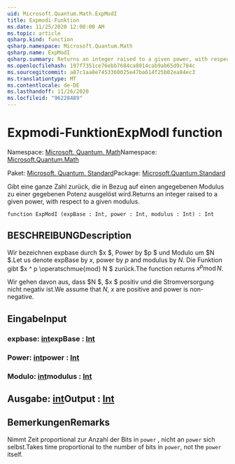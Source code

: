 ```yaml
---
uid: Microsoft.Quantum.Math.ExpModI
title: Expmodi-Funktion
ms.date: 11/25/2020 12:00:00 AM
ms.topic: article
qsharp.kind: function
qsharp.namespace: Microsoft.Quantum.Math
qsharp.name: ExpModI
qsharp.summary: Returns an integer raised to a given power, with respect to a given modulus.
ms.openlocfilehash: 197f7351ce76ebb7684ca8014cab9ab65d9c784c
ms.sourcegitcommit: a87c1aa8e7453360025e47ba614f25b02ea84ec3
ms.translationtype: MT
ms.contentlocale: de-DE
ms.lasthandoff: 11/26/2020
ms.locfileid: "96228489"
---
```

# <a name="expmodi-function"></a><span data-ttu-id="7ef22-102">Expmodi-Funktion</span><span class="sxs-lookup"><span data-stu-id="7ef22-102">ExpModI function</span></span>

<span data-ttu-id="7ef22-103">Namespace: [Microsoft. Quantum. Math](xref:Microsoft.Quantum.Math)</span><span class="sxs-lookup"><span data-stu-id="7ef22-103">Namespace: [Microsoft.Quantum.Math](xref:Microsoft.Quantum.Math)</span></span>

<span data-ttu-id="7ef22-104">Paket: [Microsoft. Quantum. Standard](https://nuget.org/packages/Microsoft.Quantum.Standard)</span><span class="sxs-lookup"><span data-stu-id="7ef22-104">Package: [Microsoft.Quantum.Standard](https://nuget.org/packages/Microsoft.Quantum.Standard)</span></span>


<span data-ttu-id="7ef22-105">Gibt eine ganze Zahl zurück, die in Bezug auf einen angegebenen Modulus zu einer gegebenen Potenz ausgelöst wird.</span><span class="sxs-lookup"><span data-stu-id="7ef22-105">Returns an integer raised to a given power, with respect to a given modulus.</span></span>

```qsharp
function ExpModI (expBase : Int, power : Int, modulus : Int) : Int
```


## <a name="description"></a><span data-ttu-id="7ef22-106">BESCHREIBUNG</span><span class="sxs-lookup"><span data-stu-id="7ef22-106">Description</span></span>

<span data-ttu-id="7ef22-107">Wir bezeichnen expbase durch $x $, Power by $p $ und Modulo um $N $.</span><span class="sxs-lookup"><span data-stu-id="7ef22-107">Let us denote expBase by $x$, power by $p$ and modulus by $N$.</span></span>
<span data-ttu-id="7ef22-108">Die Funktion gibt $x ^ p \operatschmue{mod} N $ zurück.</span><span class="sxs-lookup"><span data-stu-id="7ef22-108">The function returns $x^p \operatorname{mod} N$.</span></span>

<span data-ttu-id="7ef22-109">Wir gehen davon aus, dass $N $, $x $ positiv und die Stromversorgung nicht negativ ist.</span><span class="sxs-lookup"><span data-stu-id="7ef22-109">We assume that $N$, $x$ are positive and power is non-negative.</span></span>

## <a name="input"></a><span data-ttu-id="7ef22-110">Eingabe</span><span class="sxs-lookup"><span data-stu-id="7ef22-110">Input</span></span>

### <a name="expbase--int"></a><span data-ttu-id="7ef22-111">expbase: [int](xref:microsoft.quantum.lang-ref.int)</span><span class="sxs-lookup"><span data-stu-id="7ef22-111">expBase : [Int](xref:microsoft.quantum.lang-ref.int)</span></span>




### <a name="power--int"></a><span data-ttu-id="7ef22-112">Power: [int](xref:microsoft.quantum.lang-ref.int)</span><span class="sxs-lookup"><span data-stu-id="7ef22-112">power : [Int](xref:microsoft.quantum.lang-ref.int)</span></span>




### <a name="modulus--int"></a><span data-ttu-id="7ef22-113">Modulo: [int](xref:microsoft.quantum.lang-ref.int)</span><span class="sxs-lookup"><span data-stu-id="7ef22-113">modulus : [Int](xref:microsoft.quantum.lang-ref.int)</span></span>





## <a name="output--int"></a><span data-ttu-id="7ef22-114">Ausgabe: [int](xref:microsoft.quantum.lang-ref.int)</span><span class="sxs-lookup"><span data-stu-id="7ef22-114">Output : [Int](xref:microsoft.quantum.lang-ref.int)</span></span>



## <a name="remarks"></a><span data-ttu-id="7ef22-115">Bemerkungen</span><span class="sxs-lookup"><span data-stu-id="7ef22-115">Remarks</span></span>

<span data-ttu-id="7ef22-116">Nimmt Zeit proportional zur Anzahl der Bits in `power` , nicht an `power` sich selbst.</span><span class="sxs-lookup"><span data-stu-id="7ef22-116">Takes time proportional to the number of bits in `power`, not the `power` itself.</span></span>